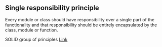 
## Single responsibility principle
Every module or class should have responsibility over a single part of the functionality and that responsibility should be entirely encapsulated by the class, module or function.

SOLID group of principles
[Link](https://medium.com/@mrfksiv/python-design-patterns-01-introduction-54e681aaf2d0)
<!--stackedit_data:
eyJoaXN0b3J5IjpbLTExMDM4MjMyODYsLTg4ODUwMjg4MSwtOT
k2NTgxODQ1XX0=
-->